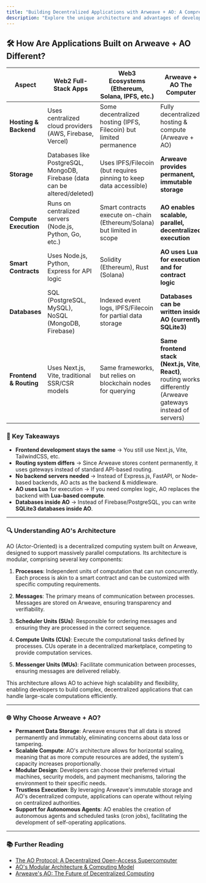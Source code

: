 ```yaml
---
title: "Building Decentralized Applications with Arweave + AO: A Comprehensive Guide"
description: "Explore the unique architecture and advantages of developing applications on the Arweave + AO framework, highlighting key differences from traditional Web2 and Web3 ecosystems."
---
```


## 🛠️ How Are Applications Built on Arweave + AO Different?

| **Aspect**            | **Web2 Full-Stack Apps**                          | **Web3 Ecosystems (Ethereum, Solana, IPFS, etc.)**               | **Arweave + AO The Computer**                          |
|----------------------|------------------------------------------------|-------------------------------------------------|------------------------------------------------|
| **Hosting & Backend** | Uses centralized cloud providers (AWS, Firebase, Vercel) | Some decentralized hosting (IPFS, Filecoin) but limited permanence | Fully decentralized hosting & compute (Arweave + AO) |
| **Storage**          | Databases like PostgreSQL, MongoDB, Firebase (data can be altered/deleted) | Uses IPFS/Filecoin (but requires pinning to keep data accessible) | **Arweave provides permanent, immutable storage** |
| **Compute Execution** | Runs on centralized servers (Node.js, Python, Go, etc.) | Smart contracts execute on-chain (Ethereum/Solana) but limited in scope | **AO enables scalable, parallel, decentralized execution** |
| **Smart Contracts**  | Uses Node.js, Python, Express for API logic | Solidity (Ethereum), Rust (Solana) | **AO uses Lua for execution and for contract logic** |
| **Databases**        | SQL (PostgreSQL, MySQL), NoSQL (MongoDB, Firebase) | Indexed event logs, IPFS/Filecoin for partial data storage | **Databases can be written inside AO (currently SQLite3)** |
| **Frontend & Routing** | Uses Next.js, Vite, traditional SSR/CSR models | Same frameworks, but relies on blockchain nodes for querying | **Same frontend stack (Next.js, Vite, React)**, routing works differently (Arweave gateways instead of servers) |

### 🚀 Key Takeaways

- **Frontend development stays the same** → You still use Next.js, Vite, TailwindCSS, etc.
- **Routing system differs** → Since Arweave stores content permanently, it uses gateways instead of standard API-based routing.
- **No backend servers needed** → Instead of Express.js, FastAPI, or Node-based backends, AO acts as the backend & middleware.
- **AO uses Lua** for execution → If you need complex logic, AO replaces the backend with **Lua-based compute**.
- **Databases inside AO** → Instead of Firebase/PostgreSQL, you can write **SQLite3 databases inside AO**.

---

### 🔍 Understanding AO's Architecture

AO (Actor-Oriented) is a decentralized computing system built on Arweave, designed to support massively parallel computations. Its architecture is modular, comprising several key components:

1. **Processes**: Independent units of computation that can run concurrently. Each process is akin to a smart contract and can be customized with specific computing requirements.

2. **Messages**: The primary means of communication between processes. Messages are stored on Arweave, ensuring transparency and verifiability.

3. **Scheduler Units (SUs)**: Responsible for ordering messages and ensuring they are processed in the correct sequence.

4. **Compute Units (CUs)**: Execute the computational tasks defined by processes. CUs operate in a decentralized marketplace, competing to provide computation services.

5. **Messenger Units (MUs)**: Facilitate communication between processes, ensuring messages are delivered reliably.

This architecture allows AO to achieve high scalability and flexibility, enabling developers to build complex, decentralized applications that can handle large-scale computations efficiently.

---

### 🌐 Why Choose Arweave + AO?

- **Permanent Data Storage**: Arweave ensures that all data is stored permanently and immutably, eliminating concerns about data loss or tampering.
- **Scalable Compute**: AO's architecture allows for horizontal scaling, meaning that as more compute resources are added, the system's capacity increases proportionally.
- **Modular Design**: Developers can choose their preferred virtual machines, security models, and payment mechanisms, tailoring the environment to their specific needs.
- **Trustless Execution**: By leveraging Arweave's immutable storage and AO's decentralized compute, applications can operate without relying on centralized authorities.
- **Support for Autonomous Agents**: AO enables the creation of autonomous agents and scheduled tasks (cron jobs), facilitating the development of self-operating applications.

---

### 📚 Further Reading

- [The AO Protocol: A Decentralized Open-Access Supercomputer](https://5z7leszqicjtb6bjtij34ipnwjcwk3owtp7szjirboxmwudpd2tq.arweave.net/7n6ySzBAkzD4KZoTviHtskVlbdab_yylEQuuy1BvHqc)
- [AO's Modular Architecture & Computing Model](https://thenextwave.blog/aos-modular-architecture-computing-model-part-ii/)
- [Arweave's AO: The Future of Decentralized Computing](https://cryptorank.io/news/feed/1235f-arweave-ao-mainnet-launch-will-it-revolutionize-decentralized-computing)